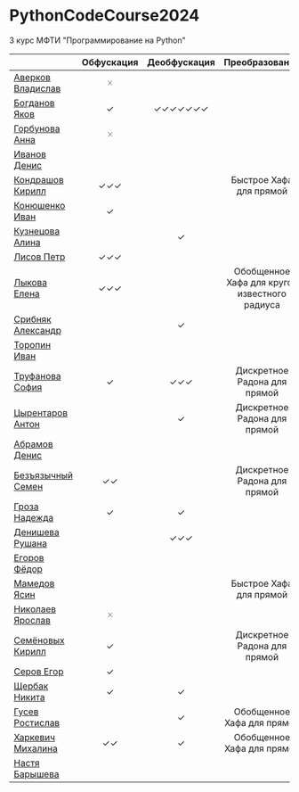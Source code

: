 # PythonCodeCourse2024
3 курс МФТИ "Программирование на Python"

 |  | Обфускация | Деобфускация | Преобразование |
 | ------- | :--------: | :----------: | :----------: |
|[Аверков Владислав]()|🞨||
|[Богданов Яков](https://t.me/Bogdanov_Yackov)|✓|✓✓✓✓✓✓✓|
|[Горбунова Анна]()|🞨||
|[Иванов Денис](https://t.me/hell_space_child)|||
|[Кондрашов Кирилл](https://t.me/kirpall)|✓✓✓||Быстрое Хафа для прямой|
|[Конюшенко Иван](https://t.me/idkon)|✓||
|[Кузнецова Алина](https://t.me/passivenotagressive)||✓|
|[Лисов Петр](https://t.me/Getintothefuckingrobot)|✓✓✓||
|[Лыкова Елена](https://t.me/helenlyko)|✓✓✓||Обобщенное Хафа для кругов известного радиуса|
|[Срибняк Александр](https://t.me/Sribnyak)||✓|
|[Торопин Иван](https://t.me/retekou)|||
|[Труфанова София](https://t.me/mcdelta_t)|✓|✓✓✓|Дискретное Радона для прямой|
|[Цырентаров Антон](https://t.me/jack_6)||✓|Дискретное Радона для прямой|
|[Абрамов Денис](https://t.me/sethyperpar)|||
|[Безъязычный Семен](https://t.me/Miptbez)|✓✓||Дискретное Радона для прямой|
|[Гроза Надежда](https://t.me/groza_nadezhda)|✓|✓|
|[Денишева Рушана](https://t.me/ruru_q)||✓✓✓|
|[Егоров Фёдор](https://t.me/Siegfri3d)|||
|[Мамедов Ясин](https://t.me/yasinowo)|||Быстрое Хафа для прямой|
|[Николаев Ярослав](https://t.me/behette_shashlykta)|🞨||
|[Семёновых Кирилл](https://t.me/tkirk13)|✓||Дискретное Радона для прямой|
|[Серов Егор](https://t.me/awes0meslayer)|✓||
|[Щербак Никита](https://t.me/nktshch)|✓|✓|
|[Гусев Ростислав](https://t.me/gr2021k)||✓|Обобщенное Хафа для прямой|
|[Харкевич Михалина](https://t.me/mikholen)|✓✓|✓|Обобщенное Хафа для прямой|
|[Настя Барышева](https://t.me/yesbutnotreally)|||
